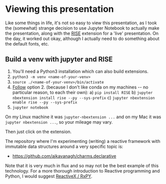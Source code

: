 # Viewing this presentation

Like some things in life, it's not so easy to view this presentation, as
I took the (somewhat) strange decision to use Jupyter Notebook to actually
make the presentation, along with the
[RISE](https://github.com/damianavila/RISE) extension for a 'live'
presentation.  On the day, it worked out okay, although I actually need to
do something about the default fonts, etc.

## Build a venv with jupyter and RISE

1. You'll need a Python3 installation which can also build extensions.
2. `python3 -m venv <name-of-your-venv>`
3. `source ./<name-of-your-venv>/bin/activate`
4. [Follow](https://github.com/damianavila/RISE) option 2. (because
   I don't like conda on my machines -- no particular reason, to each
   their own):
   a) `pip install RISE`
   b) `jupyter nbextension install rise --py --sys-prefix`
   c) `jupyter nbextension enable rise --py --sys-prefix`
5. `jupyter notebook`

On my Linux machine it was `jupyter-nbextension ...` and on my Mac it was
`jupyter nbextension ...`, so your mileage may vary.

Then just click on the extension.

The repository where I'm experimenting (writing) a reactive framework with
immutable data structures around a very specific topic is:

* https://github.com/ajkavanagh/charms.declarative

Note that it is very much in flux and so may not be the best example of
this technology.  For a more thorough introduction to Reactive programming
and Python, I would suggest [ReactiveX
/ RxPY](https://github.com/ReactiveX/RxPY).
